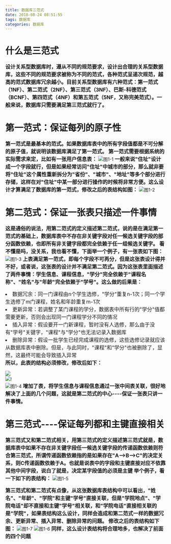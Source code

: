 ```yaml
---
title: 数据库三范式
date: 2018-08-24 08:51:55
tags: 数据库
categories: 数据库
---
```


# 什么是三范式

<b style="font-size:16px">设计关系型数据库时，遵从不同的规范要求，设计出合理的关系型数据库，这些不同的规范要求被称为不同的范式，各种范式呈递次规范，越高的范式数据库冗余越小。目前关系型数据库有六种范式：第一范式（1NF）、第二范式（2NF）、第三范式（3NF）、巴斯-科德范式（BCNF）、第四范式（4NF）和第五范式（5NF，又称完美范式）。一般来说，数据库只需要满足第三范式就行了。</b>

# 第一范式：保证每列的原子性
<b style="font-size:16px">第一范式是最基本的范式。如果数据库表中的所有字段值都是不可分解的原子值，就说明该数据库满足了第一范式。</b>
<b style="font-size:16px">第一范式需要根据系统的实际需求来定，比如有一张用户信息表：</b>
![图1-1](/image/database/1-1.png)
<b style="font-size:16px">一般来说"住址"设计成一个字段就行，但是如果经常访问"住址"中城市的部分，那么就非要将"住址"这个属性重新拆分为"省份"、"城市"、"地址"等多个部分进行存储，这样在对"住址"中某一部分进行操作的时候将非常方便。这么设计才算满足了数据库的第一范式，修改之后的表结构如图：</b>
![图1-2](/image/database/1-2.png)

# 第二范式：保证一张表只描述一件事情

<b style="font-size:16px">这是通俗的说法，用第二范式的定义描述第二范式，说的是在满足第一范式的基础上，数据库表中不存在非关键字段对任一候选关键字段的部分函数依赖，也即所有非关键字段都完全依赖于任一组候选关键字。</b>
<b style="font-size:16px">看不懂是吗，没关系，我也看不懂，下面举一个例子，有一张表如下图：</b>
![图1-3](/image/database/1-3.png)
<b style="font-size:16px">上表满足第一范式，即每个字段不可再分，但是这张表设计得并不好，或者说，这张表的设计并不满足第二范式。因为这张表里面描述了两件事情：学生信息、课程信息，"学分"完全依赖于"课程名称"、"姓名"与"年龄"完全依赖于"学号"。这么做的后果是：</b>
<li style="font-size:16px">数据冗余：同一门课程由n个学生选修，"学分"重复n-1次；同一个学生选修了m门课程，姓名和年龄重复m-1次</li>
<li style="font-size:16px">更新异常：若调整了某门课程的学分，数据表中所有行的"学分"值都需要更新，否则会出现同一门课程学分不同的情况</li>
<li style="font-size:16px">插入异常：假设要开一门新课程，暂时没有人选修，那么由于没有"学号"关键字，"课程"与"学分"也无法记录入数据库</li>
<li style="font-size:16px">删除异常：假设一批学生已经完成课程的选修，这些选修记录就应该从数据库表中删除。但是，与此同时，"课程"和"学分"也被删除了，显然，这最终可能会导致插入异常</li>
<b style="font-size:16px">所以，此表的结构必须修改，修改后如下：</b>

![](/image/database/1-4.png)<br>
![](/image/database/1-5.png)!<br>
![图1-4](/image/database/1-6.png)
<b style="font-size:16px">增加了表，将学生信息与课程信息通过一张中间表关联，很好地解决了上面的几个问题，这就是第二范式的中心----保证一张表只讲一件事情。</b>

# 第三范式----保证每列都和主键直接相关

<b style="font-size:16px">第三范式又和第二范式相关，用第三范式的定义描述第三范式就是，数据库表中如果不存在非关键字段任一候选关键字段的传递函数依赖则符合第三范式，所谓传递函数依赖指的是如果存在"A-->B-->C"的决定关系，则C传递函数依赖于A。也就是说表中的字段和主键直接对应不依靠其他中间字段，说白了就是，决定某字段值的必须是主键</b>
<b style="font-size:16px">举个例子，看一下如下的表结构：</b>
![图1-5](/image/database/1-7.png)

<b style="font-size:16px">第三范式和第二范式有点像，从这张数据库表结构中可以看出，"姓名"、"年龄"、"学院"和主键"学号"直接关联，但是"学院地点"、"学院电话"却不直接和主键"学号"相关联，和"学院电话"直接相关联的是"学院"，如果表结构这么设计，同样会造成和第二范式一样的数据冗余、更新异常、插入异常、删除异常的问题。</b>
<b style="font-size:16px">修改之后的表结构如下图：</b>
![图1-7](/image/database/1-9.png)
![图1-6](/image/database/1-8.png)
<b style="font-size:16px">同样，这么设计表结构将合理地多，也解决了前面的四个问题</b>


